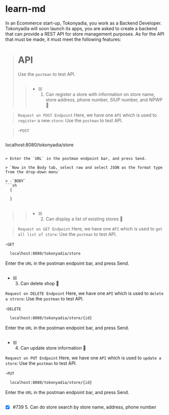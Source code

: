 # learn-md
In an Ecommerce start-up, Tokonyadia, you work as a Backend Developer. Tokonyadia will soon launch its apps, you are asked to create a backend that can provide a REST API for store management purposes. As for the API that must be made, it must meet the following features:

> # API
> Use the `postman` to test API.
>> ##
>> - [x] 1. Can register a store with information on store name, store address, phone number, SIUP number, and NPWP :tada:

> `Request on POST Endpoint`
> Here, we have one `API` which is used to `register` a new `store`:
> Use the `postman` to test API.

> -`POST`
> ```sh
  localhost:8080/tokonyadia/store
```

> Enter the `URL` in the postman endpoint bar, and press Send.

> `Now in the Body tab, select raw and select JSON as the format type from the drop-down menu`

> -`BODY`
```sh
  {
  
  }
```
> ##
>> - [x] 2. Can display a list of existing stores :tada:

> `Request on GET Endpoint`
Here, we have one `API` which is used to `get all list of store`:
Use the `postman` to test API.

-`GET`
```sh
  localhost:8080/tokonyadia/store
```

Enter the `URL` in the postman endpoint bar, and press Send.
##
- [x] 3. Can delete shop :tada:

`Request on DELETE Endpoint`
Here, we have one `API` which is used to `delete a strore`:
Use the `postman` to test API.

-`DELETE`
```sh
  localhost:8080/tokonyadia/store/{id}
```

Enter the `URL` in the postman endpoint bar, and press Send.
##
- [x] 4. Can update store information :tada:

`Request on PUT Endpoint`
Here, we have one `API` which is used to `update a store`:
Use the `postman` to test API.

-`PUT`
```sh
  localhost:8080/tokonyadia/store/{id}
```

Enter the `URL` in the postman endpoint bar, and press Send.
##
- [x] #739 5. Can do store search by store name, address, phone number 

